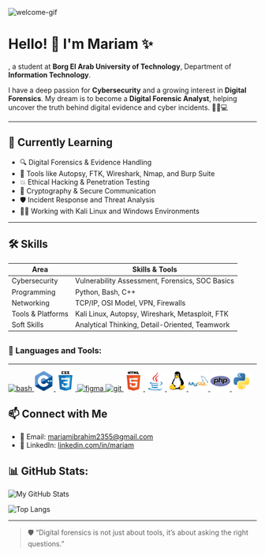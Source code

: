 <link href="https://cdnjs.cloudflare.com/ajax/libs/font-awesome/6.5.1/css/all.min.css" rel="stylesheet">
<link rel="stylesheet" href="https://cdnjs.cloudflare.com/ajax/libs/animate.css/4.1.1/animate.min.css">

![welcome-gif](https://media0.giphy.com/media/jTNG3RF6EwbkpD4LZx/giphy.gif?cid=6c09b952jtz228wqwtg6r73qf9lt18kn6wcej9cym19oitkk&ep=v1_internal_gif_by_id&rid=giphy.gif&ct=g)

## <h1 class="animate__animated animate__fadeIn">Hello! 🫡 I'm Mariam ✨</h1>, a student at **Borg El Arab University of Technology**, Department of **Information Technology**.  
I have a deep passion for **Cybersecurity** and a growing interest in **Digital Forensics**. My dream is to become a **Digital Forensic Analyst**, helping uncover the truth behind digital evidence and cyber incidents. 🕵️‍♀️💻

---

## 🧠 Currently Learning

- 🔍 Digital Forensics & Evidence Handling  
- 🧰 Tools like Autopsy, FTK, Wireshark, Nmap, and Burp Suite  
- 💥 Ethical Hacking & Penetration Testing  
- 📜 Cryptography & Secure Communication  
- 🛡️ Incident Response and Threat Analysis  
- 🧑‍💻 Working with Kali Linux and Windows Environments

---

## 🛠️ Skills

| Area              | Skills & Tools                                      |
|-------------------|-----------------------------------------------------|
| Cybersecurity      | Vulnerability Assessment, Forensics, SOC Basics     |
| Programming        | Python, Bash, C++                                   |
| Networking         | TCP/IP, OSI Model, VPN, Firewalls                   |
| Tools & Platforms  | Kali Linux, Autopsy, Wireshark, Metasploit, FTK     |
| Soft Skills        | Analytical Thinking, Detail-Oriented, Teamwork      |

## <h3 class="animate__animated animate__fadeInLeft" align="left">🧰 Languages and Tools:</h3>
<hr>
<p align="left">
  <a href="https://www.gnu.org/software/bash/" target="_blank" rel="noreferrer" class="animate__animated animate__pulse animate__infinite">
    <img src="https://www.vectorlogo.zone/logos/gnu_bash/gnu_bash-icon.svg" alt="bash" width="40" height="40"/>
  </a>
  <a href="https://www.w3schools.com/cpp/" target="_blank" rel="noreferrer" class="animate__animated animate__pulse animate__infinite">
    <img src="https://raw.githubusercontent.com/devicons/devicon/master/icons/cplusplus/cplusplus-original.svg" alt="cplusplus" width="40" height="40"/>
  </a>
  <a href="https://www.w3schools.com/css/" target="_blank" rel="noreferrer" class="animate__animated animate__pulse animate__infinite">
    <img src="https://raw.githubusercontent.com/devicons/devicon/master/icons/css3/css3-original-wordmark.svg" alt="css3" width="40" height="40"/>
  </a>
  <a href="https://www.figma.com/" target="_blank" rel="noreferrer" class="animate__animated animate__pulse animate__infinite">
    <img src="https://www.vectorlogo.zone/logos/figma/figma-icon.svg" alt="figma" width="40" height="40"/>
  </a>
  <a href="https://git-scm.com/" target="_blank" rel="noreferrer" class="animate__animated animate__pulse animate__infinite">
    <img src="https://www.vectorlogo.zone/logos/git-scm/git-scm-icon.svg" alt="git" width="40" height="40"/>
  </a>
  <a href="https://www.w3.org/html/" target="_blank" rel="noreferrer" class="animate__animated animate__pulse animate__infinite">
    <img src="https://raw.githubusercontent.com/devicons/devicon/master/icons/html5/html5-original-wordmark.svg" alt="html5" width="40" height="40"/>
  </a>
  
  <a href="https://www.java.com" target="_blank" rel="noreferrer" class="animate__animated animate__pulse animate__infinite">
    <img src="https://raw.githubusercontent.com/devicons/devicon/master/icons/java/java-original.svg" alt="java" width="40" height="40"/>
  </a>
  <a href="https://www.linux.org/" target="_blank" rel="noreferrer" class="animate__animated animate__pulse animate__infinite">
    <img src="https://raw.githubusercontent.com/devicons/devicon/master/icons/linux/linux-original.svg" alt="linux" width="40" height="40"/>
  </a>
  <a href="https://www.mysql.com/" target="_blank" rel="noreferrer" class="animate__animated animate__pulse animate__infinite">
    <img src="https://raw.githubusercontent.com/devicons/devicon/master/icons/mysql/mysql-original-wordmark.svg" alt="mysql" width="40" height="40"/>
  </a>

  <a href="https://www.php.net" target="_blank" rel="noreferrer" class="animate__animated animate__pulse animate__infinite">
    <img src="https://raw.githubusercontent.com/devicons/devicon/master/icons/php/php-original.svg" alt="php" width="40" height="40"/>
  </a>
  <a href="https://www.python.org" target="_blank" rel="noreferrer" class="animate__animated animate__pulse animate__infinite">
    <img src="https://raw.githubusercontent.com/devicons/devicon/master/icons/python/python-original.svg" alt="python" width="40" height="40"/>
  </a>


## 📫 Connect with Me

- 📧 Email: mariamibrahim2355@gmail.com  
- 💼 LinkedIn: [linkedin.com/in/mariam](https://www.linkedin.com/in/mariam-ibrahim-b95743307?utm_source=share&utm_campaign=share_via&utm_content=profile&utm_medium=android_app)  

## 📊 GitHub Stats:
![My GitHub Stats](https://github-readme-stats.vercel.app/api?username=mariomaibrahim&show_icons=true&theme=radical)

![Top Langs](https://github-readme-stats.vercel.app/api/top-langs/?username=mariomaibrahim&layout=compact&theme=radical)

---

> 🛡️ “Digital forensics is not just about tools, it’s about asking the right questions.”

